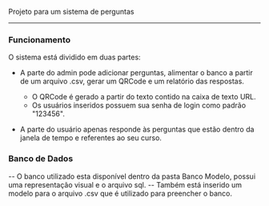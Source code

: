 Projeto para um sistema de perguntas

------------
### Funcionamento

O sistema está dividido em duas partes:

- A parte do admin pode adicionar perguntas, alimentar o banco a partir de um arquivo .csv, gerar um QRCode e um relatório das respostas.
  - O QRCode é gerado a partir do texto contido na caixa de texto URL.
  - Os usuários inseridos possuem sua senha de login como padrão "123456".
  
- A parte do usuário apenas responde às perguntas que estão dentro da janela de tempo e referentes ao seu curso.

### Banco de Dados

-- O banco utilizado esta disponível dentro da pasta Banco Modelo, possui uma representação visual e o arquivo sql.
-- Também está inserido um modelo para o arquivo .csv que é utilizado para preencher o banco.
